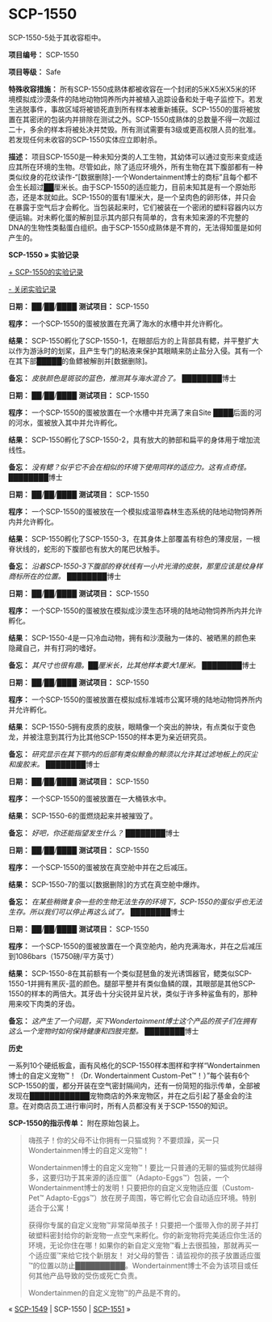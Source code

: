 # SCP-1550
                        




SCP-1550-5处于其收容柜中。



**项目编号：** SCP-1550

**项目等级：** Safe

**特殊收容措施：** 所有SCP-1550成熟体都被收容在一个封闭的5米X5米X5米的环境模拟成沙漠条件的陆地动物饲养所内并被植入追踪设备和处于电子监控下。若发生逃脱事件，事故区域将被锁死直到所有样本被重新捕获。SCP-1550的蛋将被放置在其密闭的包装内并排除在测试之外。SCP-1550成熟体的总数量不得一次超过二十，多余的样本将被处决并焚毁。所有测试需要有3级或更高权限人员的批准。若发现任何未收容的SCP-1550实体应立即射杀。

**描述：** 项目SCP-1550是一种未知分类的人工生物，其幼体可以通过变形来变成适应其所在环境的生物。尽管如此，除了适应环境外，所有生物在其下腹部都有一种类似纹身的花纹读作-“[数据删除]-一个Wondertainment博士的商标”且每个都不会生长超过██厘米长。由于SCP-1550的适应能力，目前未知其是有一个原始形态，还是本就如此。SCP-1550的蛋有1厘米大，是一个呈肉色的卵形体，并只会在暴露于空气后才会孵化。当包装起来时，它们被装在一个密闭的塑料容器内以方便运输。对未孵化蛋的解剖显示其内部只有简单的，含有未知来源的不完整的DNA的生物性类黏蛋白组织。由于SCP-1550成熟体是不育的，无法得知蛋是如何产生的。

**SCP-1550 » 实验记录** 


<a shape='rect' class='collapsible-block-link' href='javascript:;'>+&#160;SCP-1550&#30340;&#23454;&#39564;&#35760;&#24405;</a>

<a shape='rect' class='collapsible-block-link' href='javascript:;'>-&#160;&#20851;&#38381;&#23454;&#39564;&#35760;&#24405;</a>

**日期：** ██/██/████
**测试项目：** SCP-1550

**程序：** 一个SCP-1550的蛋被放置在充满了海水的水槽中并允许孵化。

**结果：** SCP-1550孵化了SCP-1550-1，在眼部后方的上背部具有鳃，并平整扩大以作为游泳时的划桨，且产生专门的粘液来保护其眼睛来防止盐分入侵。其有一个在其下部█████的鱼鳔被解剖并[数据删除]。

**备忘：** *皮肤颜色是斑驳的蓝色，推测其与海水混合了。*  ████████博士

**日期：** ██/██/████
**测试项目：** SCP-1550

**程序：** 一个SCP-1550的蛋被放置在一个水槽中并充满了来自Site ████后面的河的河水，蛋被放入其中并允许孵化。

**结果：** SCP-1550孵化了SCP-1550-2，具有放大的肺部和扁平的身体用于增加流线性。

**备忘：** *没有鳃？似乎它不会在相似的环境下使用同样的适应力。这有点奇怪。*  ████████博士

**日期：** ██/██/████
**测试项目：** SCP-1550

**程序：** 一个SCP-1550的蛋被放在一个模拟成温带森林生态系统的陆地动物饲养所内并允许孵化。

**结果：** SCP-1550孵化了SCP-1550-3，在其身体上部覆盖有棕色的薄皮层，一根脊状线的，蛇形的下腹部也有放大的尾巴状触手。

**备忘：** *沿着SCP-1550-3下腹部的脊状线有一小片光滑的皮肤，那里应该是纹身样商标所在的位置。*  ████████博士

**日期：** ██/██/████
**测试项目：** SCP-1550

**程序：** 一个SCP-1550的蛋被放在模拟成沙漠生态环境的陆地动物饲养所内并允许孵化。

**结果：** SCP-1550-4是一只冷血动物，拥有和沙漠融为一体的、被晒黑的颜色来隐藏自己，并有打洞的嗜好。

**备忘：** *其尺寸也很有趣。██厘米长，比其他样本要大1厘米。*  ████████博士

**日期：** ██/██/████
**测试项目：** SCP-1550

**程序：** 一个SCP-1550的蛋被放置在模拟成标准城市公寓环境的陆地动物饲养所内并允许孵化。

**结果：** SCP-1550-5拥有皮质的皮肤，眼睛像一个突出的肿块，有点类似于变色龙，并被注意到其行为比其他SCP-1550的样本更为亲近研究员。

**备忘：** *研究显示在其下颚内的后部有类似鲸鱼的鲸须以允许其过滤地板上的灰尘和废胶末。*  ████████博士

**日期：** ██/██/████
**测试项目：** SCP-1550

**程序：** 一个SCP-1550的蛋被放置在一大桶铁水中。

**结果：** SCP-1550-6的蛋燃烧起来并被摧毁了。

**备忘：** *好吧，你还能指望发生什么？*  ████████博士

**日期：** ██/██/████
**测试项目：** SCP-1550

**程序：** 一个SCP-1550的蛋被放在真空舱中并在之后减压。

**结果：** SCP-1550-7的蛋以[数据删除]的方式在真空舱中爆炸。

**备忘：** *在某些稍微复杂一些的生物无法生存的环境下，SCP-1550的蛋似乎也无法生存。所以我们可以停止再这么试了。*  ████████博士

**日期：** ██/██/████
**测试项目：** SCP-1550

**程序：** 一个SCP-1550的蛋被放置在一个真空舱内，舱内充满海水，并在之后减压到1086bars（15750磅/平方英寸）

**结果：** SCP-1550-8在其前额有一个类似琵琶鱼的发光诱饵器官，鳃类似SCP-1550-1并拥有黑灰-蓝的颜色。腿部平整并有类似鱼鳞的蹼，其眼部是其他SCP-1550的样本的两倍大。其牙齿十分尖锐并呈片状，类似于许多种鲨鱼有的，那种用来咬下肉类的牙齿。

**备忘：** *这产生了一个问题，买下Wondertainment博士这个产品的孩子们在拥有这么一个宠物时如何保持健康和四肢完整。*  ████████博士




**历史** 

一系列10个硬纸板盒，画有风格化的SCP-1550样本图样和字样“Wondertainmen博士的自定义宠物™！（Dr. Wondertainment Custom-Pet™！）”每个装有6个SCP-1550的蛋，都分开装在空气密封隔间内，还有一份简短的指示传单，全部被发现在████████████宠物商店的外来宠物区，并在之后引起了基金会的注意。在对商店员工进行审问时，所有人员都没有关于SCP-1550的知识。

**SCP-1550的指示传单：** 
附在原始包装上。


> 嗨孩子！你的父母不让你拥有一只猫或狗？不要烦躁，买一只Wondertainmen博士的自定义宠物™！
> 
> Wondertainmen博士的自定义宠物™！要比一只普通的无聊的猫或狗优越得多，这要归功于其来源的适应蛋™（Adapto-Eggs™）包装，一个Wondertainment博士的发明！只要把你的自定义宠物适应蛋（Custom-Pet™ Adapto-Eggs™）放在房子周围，等它孵化它会自动适应环境。特别适合于公寓！
> 
> 获得你专属的自定义宠物™非常简单孩子！只要把一个蛋带入你的房子并打破塑料密封给你的新宠物一点空气来孵化。你的新宠物将完美适应你生活的环境，无论你住在哪！如果你的新自定义宠物™看上去很孤独，那就再买一个适应蛋™来给它找个新朋友！
对父母的警告：请监视你的孩子放置适应蛋™的位置以防止██████████。Wondertainment博士不会为该项目或任何其他产品导致的受伤或死亡负责。
> 
> Wondertainmen的自定义宠物™的产品是不育的。
> 



« <a shape='rect' class='newpage' href='/scp-1549'>SCP-1549</a> | SCP-1550 | [SCP-1551](/scp-1551) »





                    